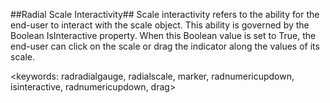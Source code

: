 ##Radial Scale Interactivity##
Scale interactivity refers to the ability for the end-user to interact with the scale object. This ability is governed by the Boolean IsInteractive property. When this Boolean value is set to True, the end-user can click on the scale or drag the indicator along the values of its scale.

<keywords: radradialgauge, radialscale, marker, radnumericupdown, isinteractive, radnumericupdown, drag> 

